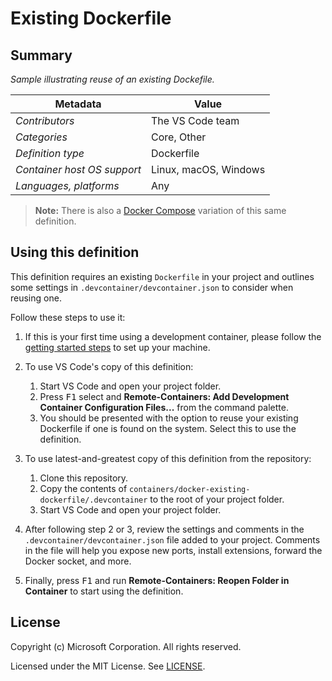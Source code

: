 # Existing Dockerfile

## Summary

_Sample illustrating reuse of an existing Dockefile._

| Metadata                    | Value                 |
| --------------------------- | --------------------- |
| _Contributors_              | The VS Code team      |
| _Categories_                | Core, Other           |
| _Definition type_           | Dockerfile            |
| _Container host OS support_ | Linux, macOS, Windows |
| _Languages, platforms_      | Any                   |

> **Note:** There is also a [Docker Compose](../docker-existing-docker-compose)
> variation of this same definition.

## Using this definition

This definition requires an existing `Dockerfile` in your project and outlines
some settings in `.devcontainer/devcontainer.json` to consider when reusing one.

Follow these steps to use it:

1. If this is your first time using a development container, please follow the
   [getting started steps](https://aka.ms/vscode-remote/containers/getting-started)
   to set up your machine.

2. To use VS Code's copy of this definition:

    1. Start VS Code and open your project folder.
    2. Press <kbd>F1</kbd> select and **Remote-Containers: Add Development
       Container Configuration Files...** from the command palette.
    3. You should be presented with the option to reuse your existing Dockerfile
       if one is found on the system. Select this to use the definition.

3. To use latest-and-greatest copy of this definition from the repository:

    1. Clone this repository.
    2. Copy the contents of
       `containers/docker-existing-dockerfile/.devcontainer` to the root of your
       project folder.
    3. Start VS Code and open your project folder.

4. After following step 2 or 3, review the settings and comments in the
   `.devcontainer/devcontainer.json` file added to your project. Comments in the
   file will help you expose new ports, install extensions, forward the Docker
   socket, and more.

5. Finally, press <kbd>F1</kbd> and run **Remote-Containers: Reopen Folder in
   Container** to start using the definition.

## License

Copyright (c) Microsoft Corporation. All rights reserved.

Licensed under the MIT License. See
[LICENSE](https://github.com/microsoft/vscode-dev-containers/blob/main/LICENSE).
